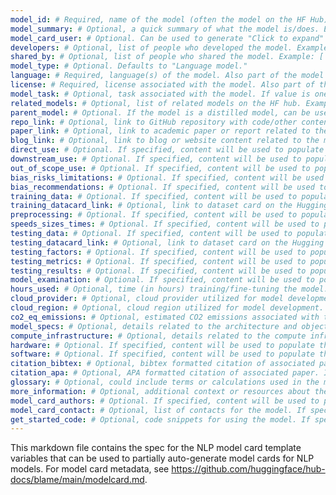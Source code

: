 ```yaml
---
model_id: # Required, name of the model (often the model on the HF Hub). Can be parsed from the repo_id.
model_summary: # Optional, a quick summary of what the model is/does. Example: "DistilGPT2 (short for Distilled-GPT2) is an English-language model  pre-trained with the supervision of the smallest version of Generative Pre-trained Transformer 2 (GPT-2)."
model_card_user: # Optional. Can be used to generate "Click to expand" sections with selected content from the model card based on the audience.
developers: # Optional, list of people who developed the model. Example: ['Person1', 'Person2']
shared_by: # Optional, list of people who shared the model. Example: ['Person3', 'Person4']
model_type: # Optional. Defaults to "Language model."
language: # Required, language(s) of the model. Also part of the model card metadata.
license: # Required, license associated with the model. Also part of the model card metatadata. Example: apache-2.0 or any license from https://hf.co/docs/hub/repositories-licenses
model_task: # Optional, task associated with the model. If value is one of the options from https://huggingface.co/tasks for NLP models, using underscores (e.g., "text_generation"), model card content in the "Uses" section can be auto-populated unless overriden.
related_models: # Optional, list of related models on the HF hub. Example: ['gpt2', 'distilgpt2']
parent_model: # Optional. If the model is a distilled model, can be used to indicate which model is the "parent" model (e.g., gpt2 for distilgpt2)
repo_link: # Optional, link to GitHub repository with code/other content related to the model.
paper_link: # Optional, link to academic paper or report related to the model. 
blog_link: # Optional, link to blog or website content related to the model.
direct_use: # Optional. If specified, content will be used to populate the "Direct Use" subsection of the model card. Example: "This model can be used for sentence summarization."
downstream_use: # Optional. If specified, content will be used to populate the "Downstream Use" subsection of the model card. Example: "This model can be used for downstream tasks that leverage text generation capabilities, including in chatbots, writing assistants, and related research projects." 
out_of_scope_use: # Optional. If specified, content will be used to populate the "Out of Scope Use" subsection of the model card. Example: "This model should not be used in biomedical settings or settings related to legal systems."
bias_risks_limitations: # Optional. If specified, content will be used to populate the "Bias, Risks, and Limitations" section of the model card. 
bias_recommendations: # Optional. If specified, content will be used to populate the "Recommendations" subsection of the "Bias, Risks, and Limitations" section of the model card. 
training_data: # Optional. If specified, content will be used to populate the "Training Data" subsection of the model card. 
training_datacard_link: # Optional, link to dataset card on the Hugging Face Hub associated with the training data (or some portion of the training data) for the model. 
preprocessing: # Optional. If specified, content will be used to populate the "Preprocessing" subsection of the model card's "Training Details" section.
speeds_sizes_times: # Optional. If specified, content will be used to populate the "Speeds, Sizes and Times" subsection of the model card's "Training Details" section.
testing_data: # Optional. If specified, content will be used to populate the "Testing Data" subsection of the model card. 
testing_datacard_link: # Optional, link to dataset card on the Hugging Face Hub associated with the testing data (or some portion of the testing data) for the model. 
testing_factors: # Optional. If specified, content will be used to populate the "Testing Factors" subsection of the model card. Testing factors are the variables the evaluation is disaggregating by, e.g., subpopulations or domains.
testing_metrics: # Optional. If specified, content will be used to populate the "Testing Metrics" subsection of the model card. This section should include the evaluation metrics used, ideally with a description of why.
testing_results: # Optional. If specified, content will be used to populate the "Results" subsection of the model card's "Evaluation" section.
model_examination: # Optional. If specified, content will be used to populate the "Model Examination" section of the model card.
hours_used: # Optional, time (in hours) training/fine-tuning the model. If specified, content will be used to populate part of the "Environmental Impact" section and can be used to calculate CO2 emissions.
cloud_provider: # Optional, cloud provider utilized for model development. If specified, content will be used to populate part of the "Environmental Impact" section and can be used to calculate CO2 emissions.
cloud_region: # Optional, cloud region utilized for model development. If specified, content will be used to populate part of the "Environmental Impact" section and can be used to calculate CO2 emissions.
co2_eq_emissions: # Optional, estimated CO2 emissions associated with training/fine-tuning the model. Can be computed using https://mlco2.github.io/impact#compute or another method. Should be reported in grams.
model_specs: # Optional, details related to the architecture and objective used to develop the model. If specified, content will be used to populate the "Model Architecture and Objective" subsection of the "Technical Specifications" section.
compute_infrastructure: # Optional, details related to the compute infrastructure used to develop the model. If specified, content will be used to populate the "Compute Infrastructure" subsection of the "Technical Specifications" section.
hardware: # Optional. If specified, content will be used to populate the "Hardware" subsection of the "Technical Specifications" section and the associated content in the "Environmental Impact section."
software: # Optional. If specified, content will be used to populate the "Software" subsection of the "Technical Specifications" section.
citation_bibtex: # Optional, bibtex formatted citation of associated paper. If specified, content will be used to populate the "Citation" section.
citation_apa: # Optional, APA formatted citation of associated paper. If specified, content will be used to populate the "Citation" section.
glossary: # Optional, could include terms or calculations used in the model card or helpful for understanding the model. If specified, content will be used to populate the "Glossary" section.
more_information: # Optional, additional context or resources about the model. If specified, content will be used to populate the "More Information" section.
model_card_authors: # Optional. If specified, content will be used to populate the "Model Card Authors" section. Example: "This model card was written by the team at X."
model_card_contact: # Optional, list of contacts for the model. If specified, content will be used to populate the "Model Card Contact" section.
get_started_code: # Optional, code snippets for using the model. If specified, content will be used to populate the "How to Get Started with the Model" section.
---
```


This markdown file contains the spec for the NLP model card template variables that can be used to partially auto-generate model cards for NLP models. For model card metadata, see https://github.com/huggingface/hub-docs/blame/main/modelcard.md. 